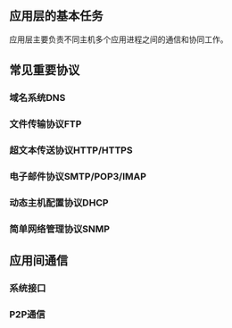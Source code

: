 ## 应用层的基本任务

应用层主要负责不同主机多个应用进程之间的通信和协同工作。

## 常见重要协议

### 域名系统DNS

### 文件传输协议FTP

### 超文本传送协议HTTP/HTTPS

### 电子邮件协议SMTP/POP3/IMAP

### 动态主机配置协议DHCP

### 简单网络管理协议SNMP

## 应用间通信

### 系统接口

### P2P通信
